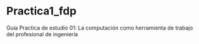 # Practica1_fdp
Guía Practica de estudio 01: La computación como herramienta de trabajo del profesional de ingeniería
